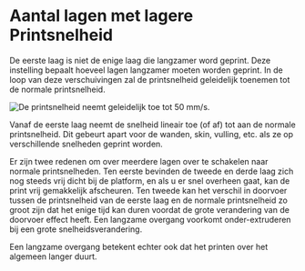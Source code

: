 Aantal lagen met lagere Printsnelheid
====
De eerste laag is niet de enige laag die langzamer word geprint. Deze instelling bepaalt hoeveel lagen langzamer moeten worden geprint. In de loop van deze verschuivingen zal de printsnelheid geleidelijk toenemen tot de normale printsnelheid.

![De printsnelheid neemt geleidelijk toe tot 50 mm/s.](../../../articles/images/speed_slowdown_layers.svg)

Vanaf de eerste laag neemt de snelheid lineair toe (of af) tot aan de normale printsnelheid. Dit gebeurt apart voor de wanden, skin, vulling, etc. als ze op verschillende snelheden geprint worden.

Er zijn twee redenen om over meerdere lagen over te schakelen naar normale printsnelheden. Ten eerste bevinden de tweede en derde laag zich nog steeds vrij dicht bij de platform, en als u er snel overheen gaat, kan de print vrij gemakkelijk afscheuren. Ten tweede kan het verschil in doorvoer tussen de printsnelheid van de eerste laag en de normale printsnelheid zo groot zijn dat het enige tijd kan duren voordat de grote verandering van de doorvoer effect heeft. Een langzame overgang voorkomt onder-extruderen bij een grote snelheidsverandering.

Een langzame overgang betekent echter ook dat het printen over het algemeen langer duurt.